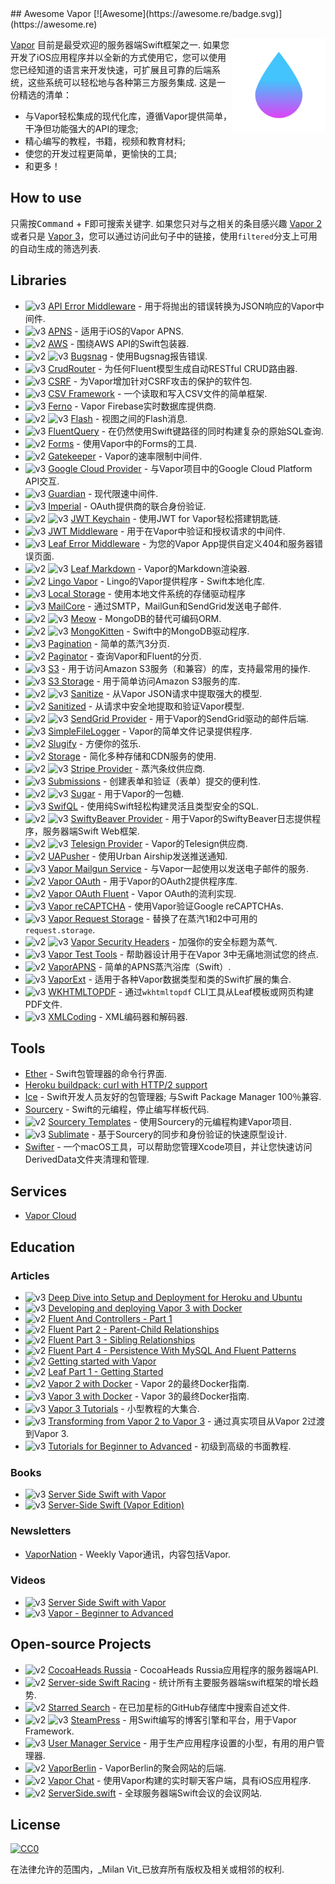<div class="github-widget" data-repo="Cellane/awesome-vapor"></div>
## Awesome Vapor [![Awesome](https://awesome.re/badge.svg)](https://awesome.re)

[<img src="https://raw.githubusercontent.com/Cellane/awesome-vapor/master/img/vapor-logo.png" align="right" width="150">](https://vapor.codes)

[Vapor](https://vapor.codes)  目前是最受欢迎的服务器端Swift框架之一.  如果您开发了iOS应用程序并以全新的方式使用它，您可以使用您已经知道的语言来开发快速，可扩展且可靠的后端系统，这些系统可以轻松地与各种第三方服务集成.  这是一份精选的清单：

- 与Vapor轻松集成的现代化库，遵循Vapor提供简单，干净但功能强大的API的理念;
- 精心编写的教程，书籍，视频和教育材料;
- 使您的开发过程更简单，更愉快的工具;
- 和更多！



## How to use

 只需按<kbd>Command</kbd> + <kbd>F</kbd>即可搜索关键字.  如果您只对与之相关的条目感兴趣 [Vapor 2](https://github.com/Cellane/awesome-vapor/blob/filtered/vapor-2.md) 或者只是 [Vapor 3](https://github.com/Cellane/awesome-vapor/blob/filtered/vapor-3.md)，您可以通过访问此句子中的链接，使用`filtered`分支上可用的自动生成的筛选列表.

## Libraries

- ![v3](https://raw.githubusercontent.com/Cellane/awesome-vapor/master/img/vapor-3.png) [API Error Middleware](https://github.com/skelpo/APIErrorMiddleware) - 用于将抛出的错误转换为JSON响应的Vapor中间件.
- ![v3](https://raw.githubusercontent.com/Cellane/awesome-vapor/master/img/vapor-3.png) [APNS](https://github.com/vapor-community/apns) - 适用于iOS的Vapor APNS.
- ![v2](https://raw.githubusercontent.com/Cellane/awesome-vapor/master/img/vapor-2.png) [AWS](https://github.com/nodes-vapor/aws) - 围绕AWS API的Swift包装器.
- ![v2](https://raw.githubusercontent.com/Cellane/awesome-vapor/master/img/vapor-2.png) ![v3](https://raw.githubusercontent.com/Cellane/awesome-vapor/master/img/vapor-3.png) [Bugsnag](https://github.com/nodes-vapor/bugsnag) - 使用Bugsnag报告错误.
- ![v3](https://raw.githubusercontent.com/Cellane/awesome-vapor/master/img/vapor-3.png) [CrudRouter](https://github.com/twof/VaporCRUDRouter) - 为任何Fluent模型生成自动RESTful CRUD路由器.
- ![v3](https://raw.githubusercontent.com/Cellane/awesome-vapor/master/img/vapor-3.png) [CSRF](https://github.com/vapor-community/CSRF) - 为Vapor增加针对CSRF攻击的保护的软件包.
- ![v3](https://raw.githubusercontent.com/Cellane/awesome-vapor/master/img/vapor-3.png) [CSV Framework](https://github.com/skelpo/CSV) - 一个读取和写入CSV文件的简单框架.
- ![v3](https://raw.githubusercontent.com/Cellane/awesome-vapor/master/img/vapor-3.png) [Ferno](https://github.com/vapor-community/ferno) -  Vapor Firebase实时数据库提供商.
- ![v2](https://raw.githubusercontent.com/Cellane/awesome-vapor/master/img/vapor-2.png) ![v3](https://raw.githubusercontent.com/Cellane/awesome-vapor/master/img/vapor-3.png) [Flash](https://github.com/nodes-vapor/flash) - 视图之间的Flash消息.
- ![v3](https://raw.githubusercontent.com/Cellane/awesome-vapor/master/img/vapor-3.png) [FluentQuery](https://github.com/MihaelIsaev/FluentQuery) - 在仍然使用Swift键路径的同时构建复杂的原始SQL查询.
- ![v2](https://raw.githubusercontent.com/Cellane/awesome-vapor/master/img/vapor-2.png) [Forms](https://github.com/nodes-vapor/forms) - 使用Vapor中的Forms的工具.
- ![v2](https://raw.githubusercontent.com/Cellane/awesome-vapor/master/img/vapor-2.png) [Gatekeeper](https://github.com/nodes-vapor/gatekeeper) -  Vapor的速率限制中间件.
- ![v3](https://raw.githubusercontent.com/Cellane/awesome-vapor/master/img/vapor-3.png) [Google Cloud Provider](https://github.com/vapor-community/google-cloud-provider) - 与Vapor项目中的Google Cloud Platform API交互.
- ![v3](https://raw.githubusercontent.com/Cellane/awesome-vapor/master/img/vapor-3.png) [Guardian](https://github.com/Jinxiansen/Guardian) - 现代限速中间件.
- ![v3](https://raw.githubusercontent.com/Cellane/awesome-vapor/master/img/vapor-3.png) [Imperial](https://github.com/vapor-community/Imperial) -  OAuth提供商的联合身份验证.
- ![v2](https://raw.githubusercontent.com/Cellane/awesome-vapor/master/img/vapor-2.png) ![v3](https://raw.githubusercontent.com/Cellane/awesome-vapor/master/img/vapor-3.png) [JWT Keychain](https://github.com/nodes-vapor/jwt-keychain) - 使用JWT for Vapor轻松搭建钥匙链.
- ![v3](https://raw.githubusercontent.com/Cellane/awesome-vapor/master/img/vapor-3.png) [JWT Middleware](https://github.com/skelpo/JWTMiddleware) - 用于在Vapor中验证和授权请求的中间件.
- ![v3](https://raw.githubusercontent.com/Cellane/awesome-vapor/master/img/vapor-3.png) [Leaf Error Middleware](https://github.com/brokenhandsio/leaf-error-middleware) - 为您的Vapor App提供自定义404和服务器错误页面.
- ![v2](https://raw.githubusercontent.com/Cellane/awesome-vapor/master/img/vapor-2.png) ![v3](https://raw.githubusercontent.com/Cellane/awesome-vapor/master/img/vapor-3.png) [Leaf Markdown](https://github.com/vapor-community/leaf-markdown) -  Vapor的Markdown渲染器.
- ![v2](https://raw.githubusercontent.com/Cellane/awesome-vapor/master/img/vapor-2.png) [Lingo Vapor](https://github.com/vapor-community/Lingo-Vapor) -  Lingo的Vapor提供程序 -  Swift本地化库.
- ![v3](https://raw.githubusercontent.com/Cellane/awesome-vapor/master/img/vapor-3.png) [Local Storage](https://github.com/gperdomor/local-storage) - 使用本地文件系统的存储驱动程序
- ![v3](https://raw.githubusercontent.com/Cellane/awesome-vapor/master/img/vapor-3.png) [MailCore](https://github.com/LiveUI/MailCore) - 通过SMTP，MailGun和SendGrid发送电子邮件.
- ![v2](https://raw.githubusercontent.com/Cellane/awesome-vapor/master/img/vapor-2.png) ![v3](https://raw.githubusercontent.com/Cellane/awesome-vapor/master/img/vapor-3.png) [Meow](https://github.com/OpenKitten/Meow) -  MongoDB的替代可编码ORM.
- ![v2](https://raw.githubusercontent.com/Cellane/awesome-vapor/master/img/vapor-2.png) ![v3](https://raw.githubusercontent.com/Cellane/awesome-vapor/master/img/vapor-3.png) [MongoKitten](https://github.com/OpenKitten/MongoKitten) -  Swift中的MongoDB驱动程序.
- ![v3](https://raw.githubusercontent.com/Cellane/awesome-vapor/master/img/vapor-3.png) [Pagination](https://github.com/vapor-community/pagination) - 简单的蒸汽3分页.
- ![v2](https://raw.githubusercontent.com/Cellane/awesome-vapor/master/img/vapor-2.png) [Paginator](https://github.com/nodes-vapor/paginator) - 查询Vapor和Fluent的分页.
- ![v3](https://raw.githubusercontent.com/Cellane/awesome-vapor/master/img/vapor-3.png) [S3](https://github.com/LiveUI/S3) - 用于访问Amazon S3服务（和兼容）的库，支持最常用的操作.
- ![v3](https://raw.githubusercontent.com/Cellane/awesome-vapor/master/img/vapor-3.png) [S3 Storage](https://github.com/anthonycastelli/s3-storage) - 用于简单访问Amazon S3服务的库.
- ![v2](https://raw.githubusercontent.com/Cellane/awesome-vapor/master/img/vapor-2.png) ![v3](https://raw.githubusercontent.com/Cellane/awesome-vapor/master/img/vapor-3.png) [Sanitize](https://github.com/gperdomor/sanitize) - 从Vapor JSON请求中提取强大的模型.
- ![v2](https://raw.githubusercontent.com/Cellane/awesome-vapor/master/img/vapor-2.png) [Sanitized](https://github.com/nodes-vapor/sanitized) - 从请求中安全地提取和验证Vapor模型.
- ![v2](https://raw.githubusercontent.com/Cellane/awesome-vapor/master/img/vapor-2.png) ![v3](https://raw.githubusercontent.com/Cellane/awesome-vapor/master/img/vapor-3.png) [SendGrid Provider](https://github.com/vapor-community/sendgrid-provider) - 用于Vapor的SendGrid驱动的邮件后端.
- ![v3](https://raw.githubusercontent.com/Cellane/awesome-vapor/master/img/vapor-3.png) [SimpleFileLogger](https://github.com/hallee/vapor-simple-file-logger) -  Vapor的简单文件记录提供程序.
- ![v2](https://raw.githubusercontent.com/Cellane/awesome-vapor/master/img/vapor-2.png) [Slugify](https://github.com/nodes-vapor/slugify) - 方便你的弦乐.
- ![v2](https://raw.githubusercontent.com/Cellane/awesome-vapor/master/img/vapor-2.png) [Storage](https://github.com/nodes-vapor/storage) - 简化多种存储和CDN服务的使用.
- ![v2](https://raw.githubusercontent.com/Cellane/awesome-vapor/master/img/vapor-2.png) ![v3](https://raw.githubusercontent.com/Cellane/awesome-vapor/master/img/vapor-3.png) [Stripe Provider](https://github.com/vapor-community/stripe-provider) - 蒸汽条纹供应商.
- ![v3](https://raw.githubusercontent.com/Cellane/awesome-vapor/master/img/vapor-3.png) [Submissions](https://github.com/nodes-vapor/submissions) - 创建表单和验证（表单）提交的便利性.
- ![v2](https://raw.githubusercontent.com/Cellane/awesome-vapor/master/img/vapor-2.png) ![v3](https://raw.githubusercontent.com/Cellane/awesome-vapor/master/img/vapor-3.png) [Sugar](https://github.com/nodes-vapor/sugar) - 用于Vapor的一包糖.
- ![v3](https://raw.githubusercontent.com/Cellane/awesome-vapor/master/img/vapor-3.png) [SwifQL](https://github.com/MihaelIsaev/SwifQL) - 使用纯Swift轻松构建灵活且类型安全的SQL.
- ![v2](https://raw.githubusercontent.com/Cellane/awesome-vapor/master/img/vapor-2.png) ![v3](https://raw.githubusercontent.com/Cellane/awesome-vapor/master/img/vapor-3.png) [SwiftyBeaver Provider](https://github.com/vapor-community/swiftybeaver-provider) - 用于Vapor的SwiftyBeaver日志提供程序，服务器端Swift Web框架.
- ![v2](https://raw.githubusercontent.com/Cellane/awesome-vapor/master/img/vapor-2.png) ![v3](https://raw.githubusercontent.com/Cellane/awesome-vapor/master/img/vapor-3.png) [Telesign Provider](https://github.com/vapor-community/telesign-provider) -  Vapor的Telesign供应商.
- ![v2](https://raw.githubusercontent.com/Cellane/awesome-vapor/master/img/vapor-2.png) [UAPusher](https://github.com/nodes-vapor/push-urban-airship) - 使用Urban Airship发送推送通知.
- ![v3](https://raw.githubusercontent.com/Cellane/awesome-vapor/master/img/vapor-3.png) [Vapor Mailgun Service](https://github.com/twof/VaporMailgunService) - 与Vapor一起使用以发送电子邮件的服务.
- ![v2](https://raw.githubusercontent.com/Cellane/awesome-vapor/master/img/vapor-2.png) [Vapor OAuth](https://github.com/brokenhandsio/vapor-oauth) - 用于Vapor的OAuth2提供程序库.
- ![v2](https://raw.githubusercontent.com/Cellane/awesome-vapor/master/img/vapor-2.png) [Vapor OAuth Fluent](https://github.com/brokenhandsio/vapor-oauth-fluent) -  Vapor OAuth的流利实现.
- ![v3](https://raw.githubusercontent.com/Cellane/awesome-vapor/master/img/vapor-3.png) [Vapor reCAPTCHA](https://github.com/gotranseo/vapor-recaptcha) - 使用Vapor验证Google reCAPTCHAs.
- ![v3](https://raw.githubusercontent.com/Cellane/awesome-vapor/master/img/vapor-3.png) [Vapor Request Storage](https://github.com/skelpo/vapor-request-storage) - 替换了在蒸汽1和2中可用的`request.storage`.
- ![v2](https://raw.githubusercontent.com/Cellane/awesome-vapor/master/img/vapor-2.png) ![v3](https://raw.githubusercontent.com/Cellane/awesome-vapor/master/img/vapor-3.png) [Vapor Security Headers](https://github.com/brokenhandsio/VaporSecurityHeaders) - 加强你的安全标题为蒸气.
- ![v3](https://raw.githubusercontent.com/Cellane/awesome-vapor/master/img/vapor-3.png) [Vapor Test Tools](https://github.com/LiveUI/VaporTestTools) - 帮助器设计用于在Vapor 3中无痛地测试您的终点.
- ![v2](https://raw.githubusercontent.com/Cellane/awesome-vapor/master/img/vapor-2.png) [VaporAPNS](https://github.com/matthijs2704/vapor-apns) - 简单的APNS蒸汽浴库（Swift）.
- ![v3](https://raw.githubusercontent.com/Cellane/awesome-vapor/master/img/vapor-3.png) [VaporExt](https://github.com/vapor-community/vapor-ext) - 适用于各种Vapor数据类型和类的Swift扩展的集合.
- ![v3](https://raw.githubusercontent.com/Cellane/awesome-vapor/master/img/vapor-3.png) [WKHTMLTOPDF](https://github.com/MihaelIsaev/wkhtmltopdf) - 通过`wkhtmltopdf` CLI工具从Leaf模板或网页构建PDF文件.
- ![v3](https://raw.githubusercontent.com/Cellane/awesome-vapor/master/img/vapor-3.png) [XMLCoding](https://github.com/LiveUI/XMLCoding) -  XML编码器和解码器.

## Tools

- [Ether](https://github.com/Ether-CLI/Ether) -  Swift包管理器的命令行界面.
- [Heroku buildpack: curl with HTTP/2 support](https://github.com/vzsg/heroku-buildpack-curl-http2)
- [Ice](https://github.com/jakeheis/Ice)   -  Swift开发人员友好的包管理器;  与Swift Package Manager 100％兼容.
- [Sourcery](https://github.com/krzysztofzablocki/Sourcery) -  Swift的元编程，停止编写样板代码.
- ![v2](https://raw.githubusercontent.com/Cellane/awesome-vapor/master/img/vapor-2.png) [Sourcery Templates](https://github.com/nodes-vapor/sourcery-templates) - 使用Sourcery的元编程构建Vapor项目.
- ![v3](https://raw.githubusercontent.com/Cellane/awesome-vapor/master/img/vapor-3.png) [Sublimate](https://github.com/gabrielepalma/sublimate) - 基于Sourcery的同步和身份验证的快速原型设计.
- [Swifter](https://github.com/LiveUI/Swifter) - 一个macOS工具，可以帮助您管理Xcode项目，并让您快速访问DerivedData文件夹清理和管理.

## Services

- [Vapor Cloud](https://vapor.cloud)

## Education

### Articles

- ![v3](https://raw.githubusercontent.com/Cellane/awesome-vapor/master/img/vapor-3.png) [Deep Dive into Setup and Deployment for Heroku and Ubuntu](https://learningswift.brightdigit.com/vapor-heroku-ubuntu-setup-deploy/)
- ![v3](https://raw.githubusercontent.com/Cellane/awesome-vapor/master/img/vapor-3.png) [Developing and deploying Vapor 3 with Docker](https://bygri.github.io/2018/05/14/developing-deploying-vapor-docker.html)
- ![v2](https://raw.githubusercontent.com/Cellane/awesome-vapor/master/img/vapor-2.png) [Fluent And Controllers - Part 1](https://geeks.brokenhands.io/blog/posts/fluent-and-controllers-part-1/)
- ![v2](https://raw.githubusercontent.com/Cellane/awesome-vapor/master/img/vapor-2.png) [Fluent Part 2 - Parent-Child Relationships](https://geeks.brokenhands.io/blog/posts/fluent-part-2-parent-child-relationships/)
- ![v2](https://raw.githubusercontent.com/Cellane/awesome-vapor/master/img/vapor-2.png) [Fluent Part 3 - Sibling Relationships](https://geeks.brokenhands.io/blog/posts/fluent-part-3-sibling-relationships/)
- ![v2](https://raw.githubusercontent.com/Cellane/awesome-vapor/master/img/vapor-2.png) [Fluent Part 4 - Persistence With MySQL And Fluent Patterns](https://geeks.brokenhands.io/blog/posts/fluent-part-4-persistence-with-mysql-and-fluent-patterns/)
- ![v2](https://raw.githubusercontent.com/Cellane/awesome-vapor/master/img/vapor-2.png) [Getting started with Vapor](https://geeks.brokenhands.io/blog/posts/getting-started-with-vapor/)
- ![v2](https://raw.githubusercontent.com/Cellane/awesome-vapor/master/img/vapor-2.png) [Leaf Part 1 - Getting Started](https://geeks.brokenhands.io/blog/posts/leaf-part-1-getting-started/)
- ![v2](https://raw.githubusercontent.com/Cellane/awesome-vapor/master/img/vapor-2.png) [Vapor 2 with Docker](https://bygri.github.io/2018/01/24/vapor-2-with-docker.html) -  Vapor 2的最终Docker指南.
- ![v3](https://raw.githubusercontent.com/Cellane/awesome-vapor/master/img/vapor-3.png) [Vapor 3 with Docker](https://bygri.github.io/2018/01/24/vapor-3-with-docker.html) -  Vapor 3的最终Docker指南.
- ![v3](https://raw.githubusercontent.com/Cellane/awesome-vapor/master/img/vapor-3.png) [Vapor 3 Tutorials](https://mihaelamj.github.io/Vapor%20%203%20Tutorial/) - 小型教程的大集合.
- ![v3](https://raw.githubusercontent.com/Cellane/awesome-vapor/master/img/vapor-3.png) [Transforming from Vapor 2 to Vapor 3](https://www.skelpo.com/blog/vapor2-to-vapor3/) - 通过真实项目从Vapor 2过渡到Vapor 3.
- ![v3](https://raw.githubusercontent.com/Cellane/awesome-vapor/master/img/vapor-3.png) [Tutorials for Beginner to Advanced](https://medium.com/@martinlasek) - 初级到高级的书面教程.

### Books

- ![v3](https://raw.githubusercontent.com/Cellane/awesome-vapor/master/img/vapor-3.png) [Server Side Swift with Vapor](https://store.raywenderlich.com/products/server-side-swift-with-vapor)
- ![v3](https://raw.githubusercontent.com/Cellane/awesome-vapor/master/img/vapor-3.png) [Server-Side Swift (Vapor Edition)](https://www.hackingwithswift.com/store/server-side-swift)

### Newsletters

- [VaporNation](http://vapornation.news) -  Weekly Vapor通讯，内容包括Vapor.

### Videos

- ![v3](https://raw.githubusercontent.com/Cellane/awesome-vapor/master/img/vapor-3.png) [Server Side Swift with Vapor](https://www.raywenderlich.com/4493-server-side-swift-with-vapor/lessons/1)
- ![v3](https://raw.githubusercontent.com/Cellane/awesome-vapor/master/img/vapor-3.png) [Vapor - Beginner to Advanced](https://www.youtube.com/channel/UCoLEXFUHIKXunm9QJjsAftw/videos)

## Open-source Projects

- ![v2](https://raw.githubusercontent.com/Cellane/awesome-vapor/master/img/vapor-2.png) [CocoaHeads Russia](https://github.com/cocoaheadsru/server) -  CocoaHeads Russia应用程序的服务器端API.
- ![v2](https://raw.githubusercontent.com/Cellane/awesome-vapor/master/img/vapor-2.png) [Server-side Swift Racing](https://github.com/MartinLasek/serversideswift.racing) - 统计所有主要服务器端swift框架的增长趋势.
- ![v2](https://raw.githubusercontent.com/Cellane/awesome-vapor/master/img/vapor-2.png) [Starred Search](https://github.com/mjmsmith/starredsearch) - 在已加星标的GitHub存储库中搜索自述文件.
- ![v2](https://raw.githubusercontent.com/Cellane/awesome-vapor/master/img/vapor-2.png) ![v3](https://raw.githubusercontent.com/Cellane/awesome-vapor/master/img/vapor-3.png) [SteamPress](https://github.com/brokenhandsio/SteamPress) - 用Swift编写的博客引擎和平台，用于Vapor Framework.
- ![v3](https://raw.githubusercontent.com/Cellane/awesome-vapor/master/img/vapor-3.png) [User Manager Service](https://github.com/skelpo/UserManager) - 用于生产应用程序设置的小型，有用的用户管理器.
- ![v2](https://raw.githubusercontent.com/Cellane/awesome-vapor/master/img/vapor-2.png) [VaporBerlin](https://github.com/MartinLasek/vaporberlinBE) -  VaporBerlin的聚会网站的后端.
- ![v2](https://raw.githubusercontent.com/Cellane/awesome-vapor/master/img/vapor-2.png) [Vapor Chat](https://github.com/vapor-community/chat-example) - 使用Vapor构建的实时聊天客户端，具有iOS应用程序.
- ![v2](https://raw.githubusercontent.com/Cellane/awesome-vapor/master/img/vapor-2.png) [ServerSide.swift](http://www.serversideswift.info/) - 全球服务器端Swift会议的会议网站.

## License

[![CC0](http://mirrors.creativecommons.org/presskit/buttons/88x31/svg/cc-zero.svg)](https://creativecommons.org/publicdomain/zero/1.0/)

在法律允许的范围内，_Milan Vit_已放弃所有版权及相关或相邻的权利.
